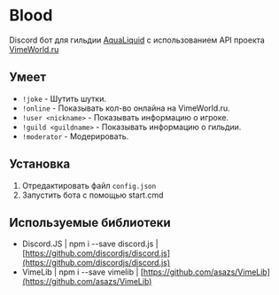 # Blood
Discord бот для гильдии [AquaLiquid](https://vk.com/aqua.liquid) с использованием API проекта [VimeWorld.ru](https://vimeworld.ru)

## Умеет
- `!joke` - Шутить шутки.
- `!online` - Показывать кол-во онлайна на VimeWorld.ru.
- `!user <nickname>` - Показывать информацию о игроке.
- `!guild <guildname>` - Показывать информацию о гильдии.
- `!moderator` - Модерировать.

## Установка
1. Отредактировать файл `config.json`
4. Запустить бота с помощью start.cmd

## Используемые библиотеки
- Discord.JS | npm i --save discord.js | [https://github.com/discordjs/discord.js](https://github.com/discordjs/discord.js)
- VimeLib | npm i --save vimelib | [https://github.com/asazs/VimeLib](https://github.com/asazs/VimeLib)
